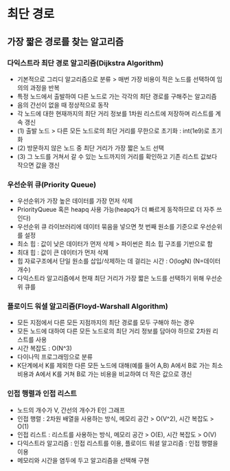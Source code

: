 # 최단 경로
## 가장 짧은 경로를 찾는 알고리즘

### 다익스트라 최단 경로 알고리즘(Dijkstra Algorithm)
* 기본적으로 그리디 알고리즘으로 분류 > 매번 가장 비용이 적은 노드를 선택하여 임의의 과정을 반복
* 특정 노드에서 출발하여 다른 노드로 가는 각각의 최단 경로를 구해주는 알고리즘
* 음의 간선이 없을 때 정상적으로 동작
* 각 노드에 대한 현재까지의 최단 거리 정보를 1차원 리스트에 저장하며 리스트를 계속 갱신
* (1) 출발 노드 > 다른 모든 노드로의 최단 거리를 무한으로 초기화 : int(1e9)로 초기화
* (2) 방문하지 않은 노드 중 최단 거리가 가장 짧은 노드 선택
* (3) 그 노드를 거쳐서 갈 수 있는 노드까지의 거리를 확인하고 기존 리스트 값보다 작으면 값을 갱신 

### 우선순위 큐(Priority Queue)
* 우선순위가 가장 높은 데이터를 가장 먼저 삭제
* PriorityQueue 혹은 heapq 사용 가능(heapq가 더 빠르게 동작하므로 더 자주 쓰인다)
* 우선순위 큐 라이브러리에 데이터 묶음을 넣으면 첫 번째 원소를 기준으로 우선순위를 설정
* 최소 힙 : 값이 낮은 데이터가 먼저 삭제 > 파이썬은 최소 힙 구조를 기반으로 함
* 최대 힙 : 값이 큰 데이터가 먼저 삭제
* 힙 자료구조에서 단일 원소를 삽입/삭제하는 데 걸리는 시간 : O(logN) (N=데이터 개수)
* 다익스트라 알고리즘에서 현재 최단 거리가 가장 짧은 노드를 선택하기 위해 우선순위 큐를 

### 플로이드 워셜 알고리즘(Floyd-Warshall Algorithm)
* 모든 지점에서 다른 모든 지점까지의 최단 경로를 모두 구해야 하는 경우
* 모든 노드에 대하여 다른 모든 노드로의 최단 거리 정보를 담아야 하므로 2차원 리스트를 사용
* 시간 복잡도 : O(N^3)
* 다이나믹 프로그래밍으로 분류
* K단계에서 K를 제외한 다른 모든 노드에 대해(예를 들어 A,B) A에서 B로 가는 최소 비용과 A에서 K를 거쳐 B로 가는 비용을 비교하여 더 작은 값으로 갱신

### 인접 행렬과 인접 리스트
* 노드의 개수가 V, 간선의 개수가 E인 그래프
* 인접 행렬 : 2차원 배열을 사용하는 방식, 메모리 공간 > O(V^2), 시간 복잡도 > O(1)
* 인접 리스트 : 리스트를 사용하는 방식, 메모리 공간 > O(E), 시간 복잡도 > O(V)
* 다익스트라 알고리즘 : 인접 리스트를 이용, 플로이드 워셜 알고리즘 : 인접 행렬을 이용
* 메모리와 시간을 염두에 두고 알고리즘을 선택해 구현
